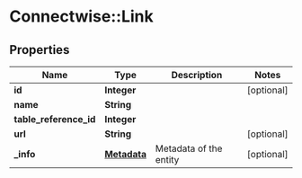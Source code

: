 # Connectwise::Link

## Properties
Name | Type | Description | Notes
------------ | ------------- | ------------- | -------------
**id** | **Integer** |  | [optional] 
**name** | **String** |  | 
**table_reference_id** | **Integer** |  | 
**url** | **String** |  | [optional] 
**_info** | [**Metadata**](Metadata.md) | Metadata of the entity | [optional] 


